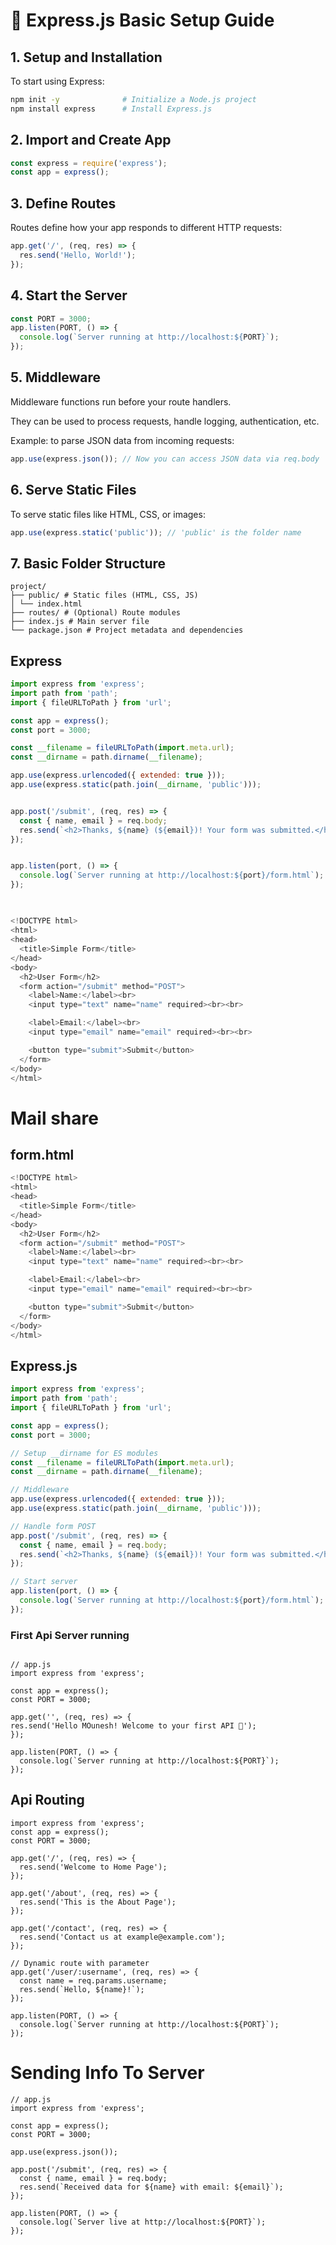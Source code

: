# 🧱 Express.js Basic Setup Guide

## 1. Setup and Installation

To start using Express:

```bash
npm init -y              # Initialize a Node.js project
npm install express      # Install Express.js
```
## 2. Import and Create App

```javascript
const express = require('express');
const app = express();
```

## 3. Define Routes

Routes define how your app responds to different HTTP requests:

```javascript
app.get('/', (req, res) => {
  res.send('Hello, World!');
});
```

## 4. Start the Server

```javascript
const PORT = 3000;
app.listen(PORT, () => {
  console.log(`Server running at http://localhost:${PORT}`);
});
```

## 5. Middleware

Middleware functions run before your route handlers.

They can be used to process requests, handle logging, authentication, etc.

Example: to parse JSON data from incoming requests:

```javascript
app.use(express.json()); // Now you can access JSON data via req.body
```

## 6. Serve Static Files

To serve static files like HTML, CSS, or images:

```javascript
app.use(express.static('public')); // 'public' is the folder name
```
## 7. Basic Folder Structure
```
project/
├── public/ # Static files (HTML, CSS, JS)
│ └── index.html
├── routes/ # (Optional) Route modules
├── index.js # Main server file
└── package.json # Project metadata and dependencies
```





## Express


```js
import express from 'express';
import path from 'path';
import { fileURLToPath } from 'url';

const app = express();
const port = 3000;

const __filename = fileURLToPath(import.meta.url);
const __dirname = path.dirname(__filename);

app.use(express.urlencoded({ extended: true }));
app.use(express.static(path.join(__dirname, 'public')));


app.post('/submit', (req, res) => {
  const { name, email } = req.body;
  res.send(`<h2>Thanks, ${name} (${email})! Your form was submitted.</h2>`);
});


app.listen(port, () => {
  console.log(`Server running at http://localhost:${port}/form.html`);
});
```

## 
```js

<!DOCTYPE html>
<html>
<head>
  <title>Simple Form</title>
</head>
<body>
  <h2>User Form</h2>
  <form action="/submit" method="POST">
    <label>Name:</label><br>
    <input type="text" name="name" required><br><br>

    <label>Email:</label><br>
    <input type="email" name="email" required><br><br>

    <button type="submit">Submit</button>
  </form>
</body>
</html>
```
# Mail share
## form.html
```js
<!DOCTYPE html>
<html>
<head>
  <title>Simple Form</title>
</head>
<body>
  <h2>User Form</h2>
  <form action="/submit" method="POST">
    <label>Name:</label><br>
    <input type="text" name="name" required><br><br>

    <label>Email:</label><br>
    <input type="email" name="email" required><br><br>

    <button type="submit">Submit</button>
  </form>
</body>
</html>

```

## Express.js
```js
import express from 'express';
import path from 'path';
import { fileURLToPath } from 'url';

const app = express();
const port = 3000;

// Setup __dirname for ES modules
const __filename = fileURLToPath(import.meta.url);
const __dirname = path.dirname(__filename);

// Middleware
app.use(express.urlencoded({ extended: true }));
app.use(express.static(path.join(__dirname, 'public')));

// Handle form POST
app.post('/submit', (req, res) => {
  const { name, email } = req.body;
  res.send(`<h2>Thanks, ${name} (${email})! Your form was submitted.</h2>`);
});

// Start server
app.listen(port, () => {
  console.log(`Server running at http://localhost:${port}/form.html`);
});


```

### First Api Server running
```

// app.js
import express from 'express';

const app = express();
const PORT = 3000;

app.get('', (req, res) => {
res.send('Hello MOunesh! Welcome to your first API 🎉');
});

app.listen(PORT, () => {
  console.log(`Server running at http://localhost:${PORT}`);
});
```

## Api Routing 
```
import express from 'express';
const app = express();
const PORT = 3000;

app.get('/', (req, res) => {
  res.send('Welcome to Home Page');
});

app.get('/about', (req, res) => {
  res.send('This is the About Page');
});

app.get('/contact', (req, res) => {
  res.send('Contact us at example@example.com');
});

// Dynamic route with parameter
app.get('/user/:username', (req, res) => {
  const name = req.params.username;
  res.send(`Hello, ${name}!`);
});

app.listen(PORT, () => {
  console.log(`Server running at http://localhost:${PORT}`);
});
```



# Sending Info To Server
```
// app.js
import express from 'express';

const app = express();
const PORT = 3000;

app.use(express.json());

app.post('/submit', (req, res) => {
  const { name, email } = req.body;
  res.send(`Received data for ${name} with email: ${email}`);
});

app.listen(PORT, () => {
  console.log(`Server live at http://localhost:${PORT}`);
});
```
